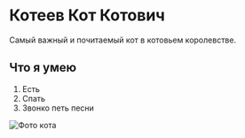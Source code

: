 # Котеев Кот Котович

Самый важный и почитаемый кот в котовьем королевстве. 

## Что я умею
1. Есть
2. Спать
3. Звонко петь песни

![Фото кота](http://funart.pro/uploads/posts/2021-07/1627124360_2-funart-pro-p-delovoi-kot-zhivotnie-krasivo-foto-2.jpg)
